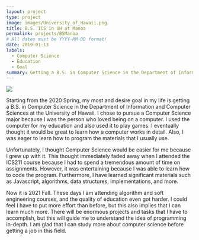 ```yaml
---
layout: project
type: project
image: images/University_of_Hawaii.png
title: B.S. ICS in UH at Manoa
permalink: projects/BSManoa
# All dates must be YYYY-MM-DD format!
date: 2019-01-13
labels:
  - Computer Science
  - Education
  - Goal
summary: Getting a B.S. in Computer Science in the Department of Information and Computer Sciences at the University of Hawaii.
---
```


<img class="ui image medium" src="{{ site.baseurl }}/images/University_of_Hawaii.png">


Starting from the 2020 Spring, my most and desire goal in my life is getting a B.S. in Computer Science in the Department of Information and Computer Sciences at the University of Hawaii. I chose to pursue a Computer Science major because I was the person who loved being on a computer. I used the computer for my education and also used it to play games. I eventually thought it would be great to learn how a computer works in detail. Also, I was eager to learn how to program the materials that I usually use.

Unfortunately, I thought Computer Science would be easier for me because I grew up with it. This thought immediately faded away when I attended the ICS211 course because I had to spend a tremendous amount of time on assignments. However, it was entertaining because I was able to learn how to code the program. Furthermore, I have learned significant materials such as Javascript, algorithms, data structures, implementations, and more.

Now it is 2021 Fall. These days I am attending algorithm and soft engineering courses, and the quality of education even got harder. I could feel I have to put more effort than before, but this also implies that I can learn much more. There will be enormous projects and tasks that I have to accomplish, but this will guide me to understand the idea of programming in-depth. I am glad that I can study more about computer science before getting a job in this field.
